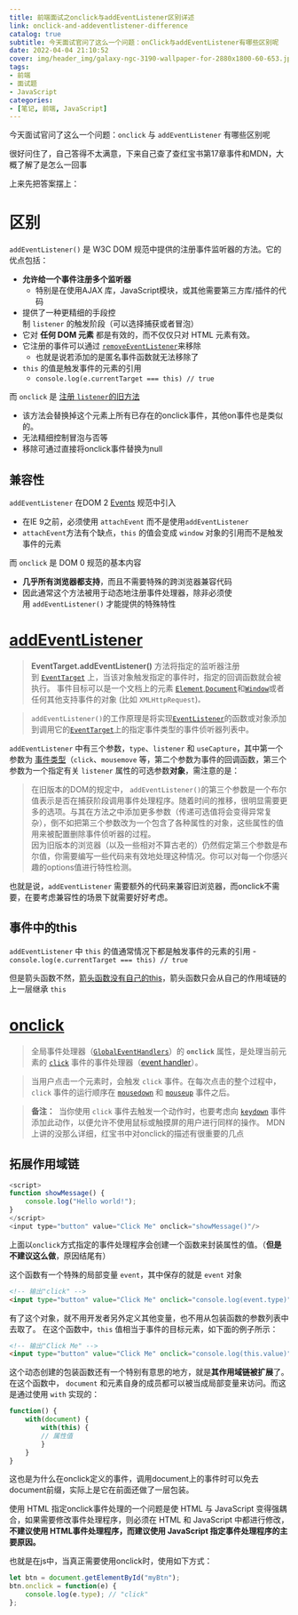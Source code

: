 ```yaml
---
title: 前端面试之onclick与addEventListener区别详述
link: onclick-and-addeventlistener-difference
catalog: true
subtitle: 今天面试官问了这么一个问题：onClick与addEventListener有哪些区别呢
date: 2022-04-04 21:10:52
cover: img/header_img/galaxy-ngc-3190-wallpaper-for-2880x1800-60-653.jpg
tags:
- 前端
- 面试题
- JavaScript
categories:
- [笔记, 前端, JavaScript]
---
```


今天面试官问了这么一个问题：`onclick` 与 `addEventListener` 有哪些区别呢

很好问住了，自己答得不太满意，下来自己查了查红宝书第17章事件和MDN，大概了解了是怎么一回事

上来先把答案摆上：

# 区别

`addEventListener()` 是 W3C DOM 规范中提供的注册事件监听器的方法。它的优点包括：

- **允许给一个事件注册多个监听器**
  - 特别是在使用AJAX 库，JavaScript模块，或其他需要第三方库/插件的代码
- 提供了一种更精细的手段控制 `listener` 的触发阶段（可以选择捕获或者冒泡）
- 它对 **任何 DOM 元素** 都是有效的，而不仅仅只对 HTML 元素有效。
- 它注册的事件可以通过 [`removeEventListener`](https://developer.mozilla.org/zh-CN/docs/Web/API/EventTarget/removeEventListener)来移除
  - 也就是说若添加的是匿名事件函数就无法移除了
- `this` 的值是触发事件的元素的引用
  - `console.log(e.currentTarget === this) // true`

而 `onclick` 是 [注册 `listener`的旧方法](https://developer.mozilla.org/zh-CN/docs/Web/API/EventTarget/addEventListener#older_way_to_register_event_listeners "Permalink to 注册 listener 的旧方法")

- 该方法会替换掉这个元素上所有已存在的onclick事件，其他on事件也是类似的。
- 无法精细控制冒泡与否等
- 移除可通过直接将onclick事件替换为null

## 兼容性

`addEventListener` 在DOM 2 [Events](https://www.w3.org/TR/DOM-Level-2-Events) 规范中引入

- 在IE 9之前，必须使用 `attachEvent` 而不是使用`addEventListener`
- `attachEvent`方法有个缺点，`this` 的值会变成 `window` 对象的引用而不是触发事件的元素

而 `onclick` 是 DOM 0 规范的基本内容

- **几乎所有浏览器都支持**，而且不需要特殊的跨浏览器兼容代码
- 因此通常这个方法被用于动态地注册事件处理器，除非必须使用 `addEventListener()` 才能提供的特殊特性

# [addEventListener](https://developer.mozilla.org/zh-CN/docs/Web/API/EventTarget/addEventListener)

> **EventTarget.addEventListener()** 方法将指定的监听器注册到 [`EventTarget`](https://developer.mozilla.org/zh-CN/docs/Web/API/EventTarget) 上，当该对象触发指定的事件时，指定的回调函数就会被执行。 事件目标可以是一个文档上的元素 [`Element`](https://developer.mozilla.org/zh-CN/docs/Web/API/Element),[`Document`](https://developer.mozilla.org/zh-CN/docs/Web/API/Document)和[`Window`](https://developer.mozilla.org/zh-CN/docs/Web/API/Window)或者任何其他支持事件的对象 (比如 `XMLHttpRequest`)`。`

>`addEventListener()`的工作原理是将实现[`EventListener`](https://developer.mozilla.org/zh-CN/docs/Web/API/EventListener)的函数或对象添加到调用它的[`EventTarget`](https://developer.mozilla.org/zh-CN/docs/Web/API/EventTarget)上的指定事件类型的事件侦听器列表中。

`addEventListener` 中有三个参数，`type`、`listener` 和 `useCapture`，其中第一个参数为 [事件类型](https://developer.mozilla.org/zh-CN/docs/Web/Events)（`click`、`mousemove` 等，第二个参数为事件的回调函数，第三个参数为一个指定有关 `listener` 属性的可选参数**对象**，需注意的是：
> 在旧版本的DOM的规定中， `addEventListener()`的第三个参数是一个布尔值表示是否在捕获阶段调用事件处理程序。随着时间的推移，很明显需要更多的选项。与其在方法之中添加更多参数（传递可选值将会变得异常复杂），倒不如把第三个参数改为一个包含了各种属性的对象，这些属性的值用来被配置删除事件侦听器的过程。\
> 因为旧版本的浏览器（以及一些相对不算古老的）仍然假定第三个参数是布尔值，你需要编写一些代码来有效地处理这种情况。你可以对每一个你感兴趣的options值进行特性检测。

也就是说，`addEventListener` 需要额外的代码来兼容旧浏览器，而onclick不需要，在要考虑兼容性的场景下就需要好好考虑。

## 事件中的this

`addEventListener` 中 `this` 的值通常情况下都是触发事件的元素的引用
    - `console.log(e.currentTarget === this) // true`

但是箭头函数不然，[箭头函数没有自己的this](https://developer.mozilla.org/zh-CN/docs/Web/JavaScript/Reference/Functions/Arrow_functions)，箭头函数只会从自己的作用域链的上一层继承 `this`

# [onclick](https://developer.mozilla.org/zh-CN/docs/Web/API/GlobalEventHandlers/onclick)

> 全局事件处理器（[`GlobalEventHandlers`](https://developer.mozilla.org/zh-CN/docs/Web/API/GlobalEventHandlers)）的 **`onclick`** 属性，是处理当前元素的 [`click`](https://developer.mozilla.org/zh-CN/docs/Web/API/Element/click_event "click") 事件的事件处理器（[event handler](https://developer.mozilla.org/en-US/docs/Web/Events/Event_handlers)）。

> 当用户点击一个元素时，会触发 `click` 事件。在每次点击的整个过程中，`click` 事件的运行顺序在 [`mousedown`](https://developer.mozilla.org/zh-CN/docs/Web/API/Element/mousedown_event "mousedown") 和 [`mouseup`](https://developer.mozilla.org/zh-CN/docs/Web/API/Element/mouseup_event "mouseup") 事件之后。

> **备注：**  当你使用 `click` 事件去触发一个动作时，也要考虑向 [`keydown`](https://developer.mozilla.org/zh-CN/docs/Web/API/Element/keydown_event "keydown") 事件添加此动作，以便允许不使用鼠标或触摸屏的用户进行同样的操作。
MDN上讲的没那么详细，红宝书中对onclick的描述有很重要的几点

## 拓展作用域链

```javascript
<script> 
function showMessage() { 
    console.log("Hello world!"); 
} 
</script> 
<input type="button" value="Click Me" onclick="showMessage()"/> 
```

上面以`onclick`方式指定的事件处理程序会创建一个函数来封装属性的值。（**但是不建议这么做**，原因结尾有）

这个函数有一个特殊的局部变量 `event`，其中保存的就是 `event` 对象

```html
<!-- 输出"click" --> 
<input type="button" value="Click Me" onclick="console.log(event.type)"> 
```

有了这个对象，就不用开发者另外定义其他变量，也不用从包装函数的参数列表中去取了。 在这个函数中，`this` 值相当于事件的目标元素，如下面的例子所示：  

```html
<!-- 输出"Click Me" --> 
<input type="button" value="Click Me" onclick="console.log(this.value)"> 
```

这个动态创建的包装函数还有一个特别有意思的地方，就是**其作用域链被扩展**了。在这个函数中， `document` 和元素自身的成员都可以被当成局部变量来访问。而这是通过使用 `with` 实现的：

```javascript
function() { 
    with(document) { 
        with(this) { 
        // 属性值 
        } 
    } 
}
```

这也是为什么在onclick定义的事件，调用document上的事件时可以免去document前缀，实际上是它在前面还做了一层包装。

使用 HTML 指定onclick事件处理的一个问题是使 HTML 与 JavaScript 变得强耦合，如果需要修改事件处理程序，则必须在 HTML 和 JavaScript 中都进行修改，**不建议使用 HTML事件处理程序，而建议使用 JavaScript 指定事件处理程序的主要原因。**

也就是在js中，当真正需要使用onclick时，使用如下方式：

```javascript
let btn = document.getElementById("myBtn"); 
btn.onclick = function(e) { 
    console.log(e.type); // "click" 
};
```
